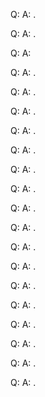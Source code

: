 Q: 
A: .

Q: 
A: .

Q: 
A: 

Q: 
A: .

Q: 
A: .

Q: 
A: .

Q: 
A: .

Q: 
A: .

Q: 
A: .

Q: 
A: .

Q: 
A: .

Q: 
A: .

Q: 
A: .

Q: 
A: .

Q: 
A: .

Q: 
A: .

Q: 
A: .

Q: 
A: .

Q: 
A: .

Q: 
A: .